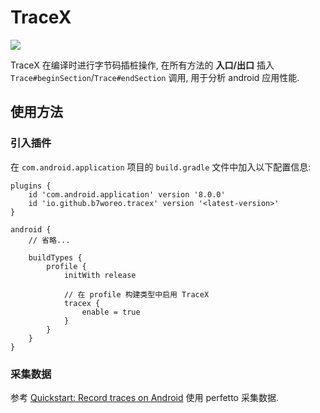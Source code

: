 # TraceX
[![](https://img.shields.io/gradle-plugin-portal/v/io.github.b7woreo.tracex)](https://plugins.gradle.org/plugin/io.github.b7woreo.tracex)

TraceX 在编译时进行字节码插桩操作, 在所有方法的 __入口/出口__ 插入 `Trace#beginSection`/`Trace#endSection` 调用, 用于分析 android 应用性能.

## 使用方法

### 引入插件

在 `com.android.application` 项目的 `build.gradle` 文件中加入以下配置信息: 

```
plugins {
    id 'com.android.application' version '8.0.0'
    id 'io.github.b7woreo.tracex' version '<latest-version>'
}

android {
    // 省略...

    buildTypes {
        profile {
            initWith release
            
            // 在 profile 构建类型中启用 TraceX
            tracex {
                enable = true
            }
        }
    }
}
```

### 采集数据

参考 [Quickstart: Record traces on Android](https://perfetto.dev/docs/quickstart/android-tracing) 使用 perfetto 采集数据.